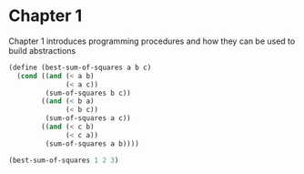 # Chapter 1

Chapter 1 introduces programming procedures and how they can be used to build abstractions

```scheme
(define (best-sum-of-squares a b c)
  (cond ((and (< a b)
	          (< a c))
	     (sum-of-squares b c))
	    ((and (< b a)
	          (< b c))
	     (sum-of-squares a c))
	    ((and (< c b)
	          (< c a))
	     (sum-of-squares a b))))

(best-sum-of-squares 1 2 3)
```
